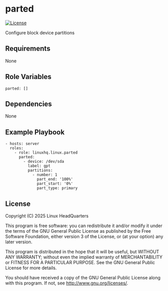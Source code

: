 # parted

[![License](https://img.shields.io/badge/license-GPLv3-lightgreen)](https://www.gnu.org/licenses/gpl-3.0.en.html#license-text)

Configure block device partitions

## Requirements

None

## Role Variables

    parted: []

## Dependencies

None

## Example Playbook

    - hosts: server
      roles:
        - role: linuxhq.linux.parted
          parted:
            - device: /dev/sda
              label: gpt
              partitions:
                - number: 1
                  part_end: '100%'
                  part_start: '0%'
                  part_type: primary

## License

Copyright (C) 2025 Linux HeadQuarters

This program is free software: you can redistribute it and/or modify
it under the terms of the GNU General Public License as published by
the Free Software Foundation, either version 3 of the License, or
(at your option) any later version.

This program is distributed in the hope that it will be useful,
but WITHOUT ANY WARRANTY; without even the implied warranty of
MERCHANTABILITY or FITNESS FOR A PARTICULAR PURPOSE. See the
GNU General Public License for more details.

You should have received a copy of the GNU General Public License
along with this program. If not, see <http://www.gnu.org/licenses/>.
